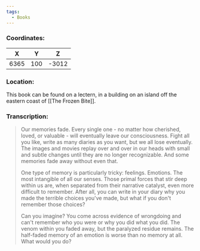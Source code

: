 ```yaml
---
tags:
  - Books
---
```


### Coordinates:
| **X** | **Y**| **Z** |
|:-----:|:----:|:-----:|
|6365  |100   |-3012  |

### Location:
This book can be found on a lectern, in a building on an island off the eastern coast of [[The Frozen Bite]].

### Transcription:
> Our memories fade. Every single one - no matter how cherished, loved, or valuable - will eventually leave our consciousness. Fight all you like, write as many diaries as you want, but we all lose eventually. The images and movies replay over and over in our heads with small and subtle changes until they are no longer recognizable. And some memories fade away without even that.
>
> One type of memory is particularly tricky: feelings. Emotions. The most intangible of all our senses. Those primal forces that stir deep within us are, when separated from their narrative catalyst, even more difficult to remember. After all, you can write in your diary why you made the terrible choices you've made, but what if you don't remember those choices?
>
> Can you imagine? You come across evidence of wrongdoing and can't remember who you were or why you did what you did. The venom within you faded away, but the paralyzed residue remains. The half-faded memory of an emotion is worse than no memory at all. What would you do?


